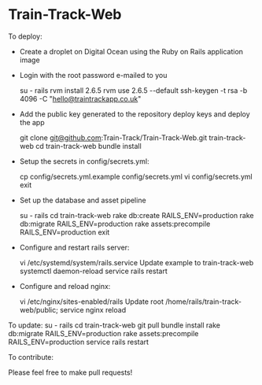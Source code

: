 Train-Track-Web
===============

To deploy:

- Create a droplet on Digital Ocean using the Ruby on Rails application image
- Login with the root password e-mailed to you

    su - rails
    rvm install 2.6.5
    rvm use 2.6.5 --default
    ssh-keygen -t rsa -b 4096 -C "hello@traintrackapp.co.uk"

- Add the public key generated to the repository deploy keys and deploy the app

    git clone git@github.com:Train-Track/Train-Track-Web.git train-track-web
    cd train-track-web
    bundle install

- Setup the secrets in config/secrets.yml:

    cp config/secrets.yml.example config/secrets.yml
    vi config/secrets.yml
    exit

- Set up the database and asset pipeline

    su - rails
    cd train-track-web
    rake db:create RAILS_ENV=production
    rake db:migrate RAILS_ENV=production
    rake assets:precompile RAILS_ENV=production
    exit

- Configure and restart rails server:

    vi /etc/systemd/system/rails.service
    Update example to train-track-web
    systemctl daemon-reload
    service rails restart

- Configure and reload nginx:

    vi /etc/nginx/sites-enabled/rails
    Update root /home/rails/train-track-web/public;
    service nginx reload

To update:
    su - rails
    cd train-track-web
    git pull
    bundle install
    rake db:migrate RAILS_ENV=production
    rake assets:precompile RAILS_ENV=production
    service rails restart


To contribute:

Please feel free to make pull requests!
